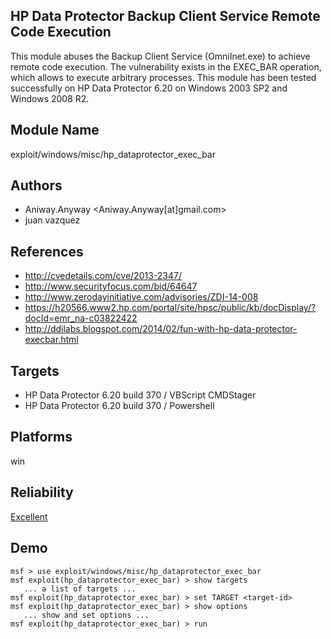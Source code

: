 ## HP Data Protector Backup Client Service Remote Code Execution

This module abuses the Backup Client Service (OmniInet.exe) 
to achieve remote code execution. The vulnerability exists 
in the EXEC_BAR operation, which allows to execute arbitrary 
processes. This module has been tested successfully on HP 
Data Protector 6.20 on Windows 2003 SP2 and Windows 2008 R2.


## Module Name
exploit/windows/misc/hp_dataprotector_exec_bar

## Authors
* Aniway.Anyway <Aniway.Anyway[at]gmail.com>
* juan vazquez


## References
* http://cvedetails.com/cve/2013-2347/
* http://www.securityfocus.com/bid/64647
* http://www.zerodayinitiative.com/advisories/ZDI-14-008
* https://h20566.www2.hp.com/portal/site/hpsc/public/kb/docDisplay/?docId=emr_na-c03822422
* http://ddilabs.blogspot.com/2014/02/fun-with-hp-data-protector-execbar.html



## Targets
* HP Data Protector 6.20 build 370 / VBScript CMDStager
* HP Data Protector 6.20 build 370 / Powershell


## Platforms
win

## Reliability
[Excellent](https://github.com/rapid7/metasploit-framework/wiki/Exploit-Ranking)

## Demo

```
msf > use exploit/windows/misc/hp_dataprotector_exec_bar
msf exploit(hp_dataprotector_exec_bar) > show targets
   ... a list of targets ...
msf exploit(hp_dataprotector_exec_bar) > set TARGET <target-id>
msf exploit(hp_dataprotector_exec_bar) > show options
   ... show and set options ...
msf exploit(hp_dataprotector_exec_bar) > run
```
    
    